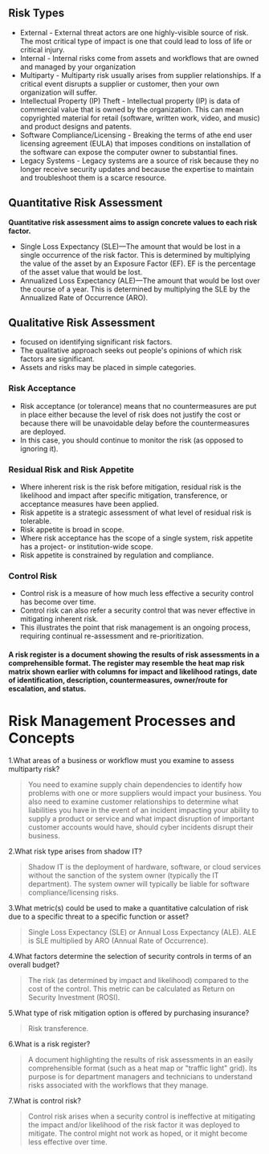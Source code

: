 ## Risk Types

 - External - External threat actors are one highly-visible source of risk. The most critical type of impact is one that could lead to loss of life or critical injury.
 - Internal - Internal risks come from assets and workflows that are owned and managed by your organization
 - Multiparty - Multiparty risk usually arises from supplier relationships. If a critical event disrupts a supplier or customer, then your own organization will suffer. 
 - Intellectual Property (IP) Theft - Intellectual property (IP) is data of commercial value that is owned by the organization. This can mean copyrighted material for retail (software, written work, video, and music) and product designs and patents.
 - Software Compliance/Licensing - Breaking the terms of athe end user licensing agreement (EULA) that imposes conditions on installation of the software can expose the computer owner to substantial fines.
 - Legacy Systems - Legacy systems are a source of risk because they no longer receive security updates and because the expertise to maintain and troubleshoot them is a scarce resource.

## Quantitative Risk Assessment

**Quantitative risk assessment aims to assign concrete values to each risk factor.**
 - Single Loss Expectancy (SLE)—The amount that would be lost in a single occurrence of the risk factor. This is determined by multiplying the value of the asset by an Exposure Factor (EF). EF is the percentage of the asset value that would be lost.
 - Annualized Loss Expectancy (ALE)—The amount that would be lost over the course of a year. This is determined by multiplying the SLE by the Annualized Rate of Occurrence (ARO).

## Qualitative Risk Assessment

 - focused on identifying significant risk factors. 
 - The qualitative approach seeks out people's opinions of which risk factors are significant. 
 - Assets and risks may be placed in simple categories. 

### Risk Acceptance

 - Risk acceptance (or tolerance) means that no countermeasures are put in place either because the level of risk does not justify the cost or because there will be unavoidable delay before the countermeasures are deployed. 
 - In this case, you should continue to monitor the risk (as opposed to ignoring it). 

### Residual Risk and Risk Appetite

 - Where inherent risk is the risk before mitigation, residual risk is the likelihood and impact after specific mitigation, transference, or acceptance measures have been applied. 
 - Risk appetite is a strategic assessment of what level of residual risk is tolerable. 
 - Risk appetite is broad in scope. 
 - Where risk acceptance has the scope of a single system, risk appetite has a project- or institution-wide scope. 
 - Risk appetite is constrained by regulation and compliance.

### Control Risk

 - Control risk is a measure of how much less effective a security control has become over time. 
 - Control risk can also refer a security control that was never effective in mitigating inherent risk. 
 - This illustrates the point that risk management is an ongoing process, requiring continual re-assessment and re-prioritization. 

#### A risk register is a document showing the results of risk assessments in a comprehensible format. The register may resemble the heat map risk matrix shown earlier with columns for impact and likelihood ratings, date of identification, description, countermeasures, owner/route for escalation, and status. 

# Risk Management Processes and Concepts

1.What areas of a business or workflow must you examine to assess multiparty risk?
 > You need to examine supply chain dependencies to identify how problems with one or more suppliers would impact your business. You also need to examine customer relationships to determine what liabilities you have in the event of an incident impacting your ability to supply a product or service and what impact disruption of important customer accounts would have, should cyber incidents disrupt their business.

2.What risk type arises from shadow IT?
 > Shadow IT is the deployment of hardware, software, or cloud services without the sanction of the system owner (typically the IT department). The system owner will typically be liable for software compliance/licensing risks.

3.What metric(s) could be used to make a quantitative calculation of risk due to a specific threat to a specific function or asset?
 > Single Loss Expectancy (SLE) or Annual Loss Expectancy (ALE). ALE is SLE multiplied by ARO (Annual Rate of Occurrence).

4.What factors determine the selection of security controls in terms of an overall budget?
 > The risk (as determined by impact and likelihood) compared to the cost of the control. This metric can be calculated as Return on Security Investment (ROSI).

5.What type of risk mitigation option is offered by purchasing insurance?
 > Risk transference.

6.What is a risk register?
 > A document highlighting the results of risk assessments in an easily comprehensible format (such as a heat map or "traffic light" grid). Its purpose is for department managers and technicians to understand risks associated with the workflows that they manage.

7.What is control risk?
 > Control risk arises when a security control is ineffective at mitigating the impact and/or likelihood of the risk factor it was deployed to mitigate. The control might not work as hoped, or it might become less effective over time.
